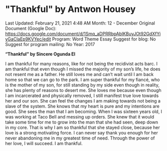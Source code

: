 # "Thankful" by Antwon Housey

Last Updated: February 21, 2021 4:48 AM
Month: 12 - December
Original Document (Google Doc): https://docs.google.com/document/d/1Smq_aDPRRbpAbIKBuyJOt92GdXfYiyGaClaEp9KVYec/edit
Program: Word Theme Essay
Suggest for blog: No
Suggest for program mailing: No
Year: 2017

**“Thankful” by Sincere Ogunda El**

I am thankful for many reasons, like for not being the recidivist acts barc. I am thankful that even though I missed the majority of my son’s life, he does not resent me as a father. He still loves me and can’t wait until I am back home so that we can go to the park. I am super thankful for my fiancé, who is the mother of my son, for still standing by my side even though in reality, she has plenty of reasons to desert me. She loves me because even though I am incarcerated and physically removed, I still manifest true love towards her and our son. She can feel the changes I am making towards not being a slave of the system. She knows that my heart is pure and my intentions are good. She sees the man that I am becoming. When I was sixteen years old, I was working at Taco Bell and messing up orders. She knew that it would take some time for me to grow into the man that she had seen, deep down in my core. That is why I am so thankful that she stayed close, because her love is a strong motivating force. I can never say thank you enough for her never abandoning me in my greatest time of need. Through the power of her love, I will succeed. I am thankful.